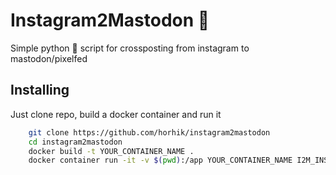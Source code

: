 # Instagram2Mastodon 🐘

Simple python 🐍 script for crossposting from instagram to mastodon/pixelfed
## Installing
Just clone repo, build a docker container and run it
``` bash
	git clone https://github.com/horhik/instagram2mastodon
	cd instagram2mastodon
	docker build -t YOUR_CONTAINER_NAME .
	docker container run -it -v $(pwd):/app YOUR_CONTAINER_NAME I2M_INSTAGRAM_USER I2M_INSTANCE I2M_TOKEN
```



